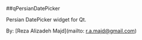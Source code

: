 ##qPersianDatePicker

Persian DatePicker widget for Qt. 

By: [Reza Alizadeh Majd](mailto: r.a.majd@gmail.com)

